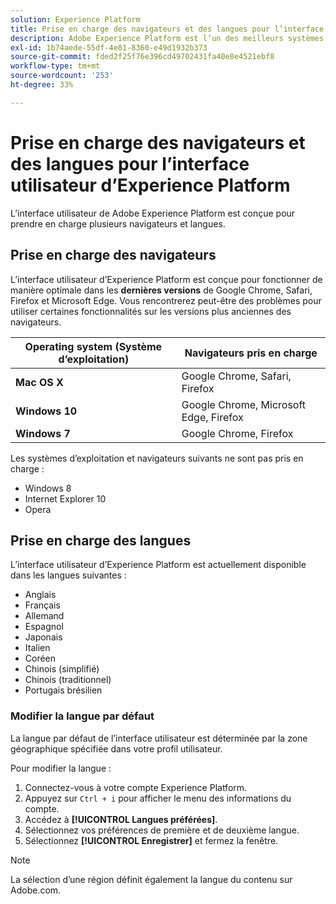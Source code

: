 ```yaml
---
solution: Experience Platform
title: Prise en charge des navigateurs et des langues pour l’interface utilisateur d’Experience Platform
description: Adobe Experience Platform est l’un des meilleurs systèmes ouverts, flexibles et performants du marché permettant de créer et de gérer des solutions complètes qui optimisent l’expérience client. Experience Platform permet aux entreprises de centraliser et de normaliser les données et le contenu des clients à partir de n’importe quel système et d’appliquer la science des données et le machine learning afin d’améliorer considérablement la conception et la diffusion d’expériences riches et personnalisées.
exl-id: 1b74aede-55df-4e81-8360-e49d1932b373
source-git-commit: fded2f25f76e396cd49702431fa40e8e4521ebf8
workflow-type: tm+mt
source-wordcount: '253'
ht-degree: 33%

---
```


# Prise en charge des navigateurs et des langues pour l’interface utilisateur d’Experience Platform

L’interface utilisateur de Adobe Experience Platform est conçue pour prendre en charge plusieurs navigateurs et langues.

## Prise en charge des navigateurs

L’interface utilisateur d’Experience Platform est conçue pour fonctionner de manière optimale dans les **dernières versions** de Google Chrome, Safari, Firefox et Microsoft Edge. Vous rencontrerez peut-être des problèmes pour utiliser certaines fonctionnalités sur les versions plus anciennes des navigateurs.

| Operating system (Système d’exploitation) | Navigateurs pris en charge |
|---|---|
| **Mac OS X** | Google Chrome, Safari, Firefox |
| **Windows 10** | Google Chrome, Microsoft Edge, Firefox |
| **Windows 7** | Google Chrome, Firefox |

Les systèmes d’exploitation et navigateurs suivants ne sont pas pris en charge :

* Windows 8
* Internet Explorer 10
* Opera

## Prise en charge des langues

L’interface utilisateur d’Experience Platform est actuellement disponible dans les langues suivantes :

* Anglais
* Français
* Allemand
* Espagnol
* Japonais
* Italien
* Coréen
* Chinois (simplifié)
* Chinois (traditionnel)
* Portugais brésilien

### Modifier la langue par défaut

La langue par défaut de l’interface utilisateur est déterminée par la zone géographique spécifiée dans votre profil utilisateur.

Pour modifier la langue :

1. Connectez-vous à votre compte Experience Platform.
1. Appuyez sur `Ctrl + i` pour afficher le menu des informations du compte.
1. Accédez à **[!UICONTROL Langues préférées]**.
1. Sélectionnez vos préférences de première et de deuxième langue.
1. Sélectionnez **[!UICONTROL Enregistrer]** et fermez la fenêtre.

>[!NOTE]
>
> La sélection d’une région définit également la langue du contenu sur Adobe.com.
